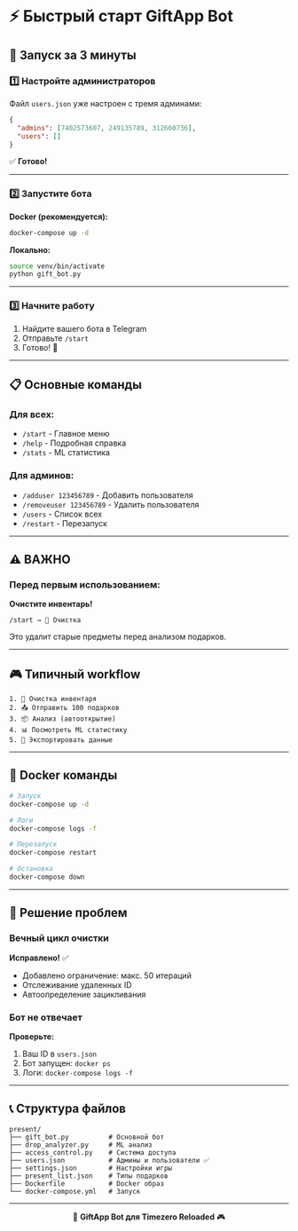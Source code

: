 # ⚡ Быстрый старт GiftApp Bot

## 🚀 Запуск за 3 минуты

### 1️⃣ Настройте администраторов

Файл `users.json` уже настроен с тремя админами:
```json
{
  "admins": [7402573607, 249135789, 312660736],
  "users": []
}
```

✅ **Готово!**

---

### 2️⃣ Запустите бота

**Docker (рекомендуется):**
```bash
docker-compose up -d
```

**Локально:**
```bash
source venv/bin/activate
python gift_bot.py
```

---

### 3️⃣ Начните работу

1. Найдите вашего бота в Telegram
2. Отправьте `/start`
3. Готово! 🎉

---

## 📋 Основные команды

### Для всех:
- `/start` - Главное меню
- `/help` - Подробная справка
- `/stats` - ML статистика

### Для админов:
- `/adduser 123456789` - Добавить пользователя
- `/removeuser 123456789` - Удалить пользователя  
- `/users` - Список всех
- `/restart` - Перезапуск

---

## ⚠️ ВАЖНО

### Перед первым использованием:

**Очистите инвентарь!**
```
/start → 🧹 Очистка
```

Это удалит старые предметы перед анализом подарков.

---

## 🎮 Типичный workflow

```
1. 🧹 Очистка инвентаря
2. 📤 Отправить 100 подарков
3. 📦 Анализ (автооткрытие)
4. 📊 Посмотреть ML статистику
5. 💾 Экспортировать данные
```

---

## 🐳 Docker команды

```bash
# Запуск
docker-compose up -d

# Логи
docker-compose logs -f

# Перезапуск
docker-compose restart

# Остановка
docker-compose down
```

---

## 🔧 Решение проблем

### Вечный цикл очистки

**Исправлено!** ✅
- Добавлено ограничение: макс. 50 итераций
- Отслеживание удаленных ID
- Автоопределение зацикливания

### Бот не отвечает

**Проверьте:**
1. Ваш ID в `users.json`
2. Бот запущен: `docker ps`
3. Логи: `docker-compose logs -f`

---

## 📞 Структура файлов

```
present/
├── gift_bot.py          # Основной бот
├── drop_analyzer.py     # ML анализ
├── access_control.py    # Система доступа
├── users.json           # Админы и пользователи ✅
├── settings.json        # Настройки игры
├── present_list.json    # Типы подарков
├── Dockerfile           # Docker образ
└── docker-compose.yml   # Запуск
```

---

<p align="center">
  🎁 <b>GiftApp Bot для Timezero Reloaded</b> 🎮
</p>


